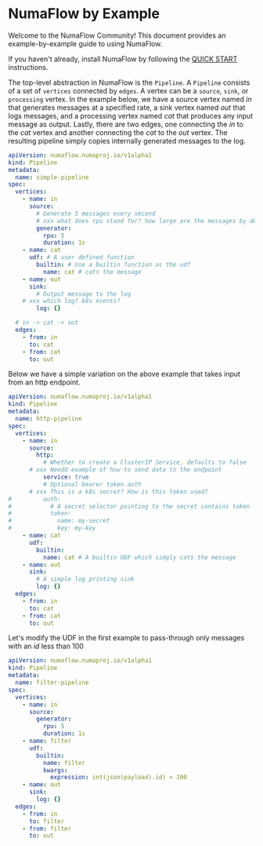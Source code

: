 # NumaFlow by Example

Welcome to the NumaFlow Community! This document provides an example-by-example guide to using NumaFlow.

If you haven't already, install NumaFlow by following the [QUICK START](../docs/QUICK_START.md) instructions.

The top-level abstraction in NumaFlow is the `Pipeline`. A `Pipeline` consists of a set of `vertices` connected by `edges`. A vertex can be a `source`, `sink`, or `processing` vertex. In the example below, we have a source vertex named *in* that generates messages at a specified rate, a sink vertex named *out* that logs messages, and a processing vertex named *cat* that produces any input message as output. Lastly, there are two edges, one connecting the *in* to the *cat* vertex and another connecting the *cat* to the *out* vertex. The resulting pipeline simply copies internally generated messages to the log.
```yaml
apiVersion: numaflow.numaproj.io/v1alpha1
kind: Pipeline
metadata:
  name: simple-pipeline
spec:
  vertices:
    - name: in
      source:
        # Generate 5 messages every second
        # xxx what does rpu stand for? how large are the messages by default, what data is contained in the message? rename duration to interval?
        generator:
          rpu: 5
          duration: 1s
    - name: cat
      udf: # A user defined function
        builtin: # Use a builtin function as the udf
          name: cat # cats the message
    - name: out
      sink:
        # Output message to the log
	# xxx which log? k8s events?
        log: {}

  # in -> cat -> out
  edges:
    - from: in
      to: cat
    - from: cat
      to: out
```

Below we have a simple variation on the above example that takes input from an http endpoint.
```yaml
apiVersion: numaflow.numaproj.io/v1alpha1
kind: Pipeline
metadata:
  name: http-pipeline
spec:
  vertices:
    - name: in
      source:
        http:
          # Whether to create a ClusterIP Service, defaults to false
	  # xxx Needd example of how to send data to the endpoint
          service: true
          # Optional bearer token auth
	  # xxx This is a k8s secret? How is this token used?
#         auth:
#           # A secret selector pointing to the secret contains token
#           token:
#             name: my-secret
#             key: my-key
    - name: cat
      udf:
        builtin:
          name: cat # A builtin UDF which simply cats the message
    - name: out
      sink:
        # A simple log printing sink
        log: {}
  edges:
    - from: in
      to: cat
    - from: cat
      to: out
```

Let's modify the UDF in the first example to pass-through only messages with an *id* less than 100
```yaml
apiVersion: numaflow.numaproj.io/v1alpha1
kind: Pipeline
metadata:
  name: filter-pipeline
spec:
  vertices:
    - name: in
      source:
        generator:
          rpu: 5
          duration: 1s
    - name: filter
      udf:
        builtin:
          name: filter
          kwargs:
            expression: int(json(payload).id) < 100
    - name: out
      sink:
        log: {}
  edges:
    - from: in
      to: filter
    - from: filter
      to: out
```

